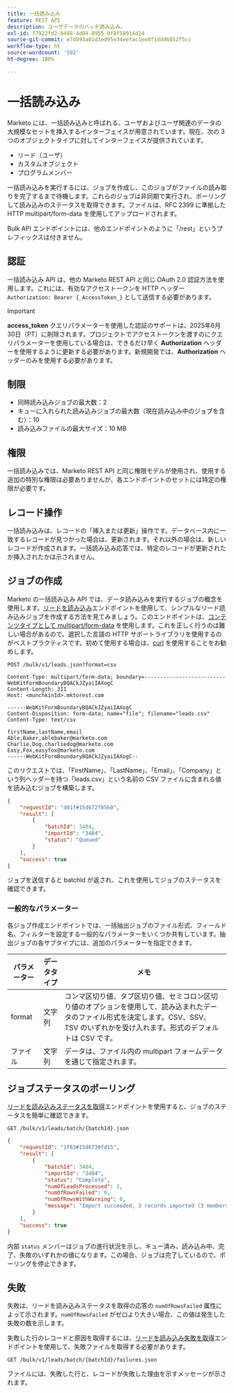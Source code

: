 ```yaml
---
title: 一括読み込み
feature: REST API
description: ユーザデータのバッチ読み込み。
exl-id: f7922fd2-8408-4d04-8955-0f8f58914d24
source-git-commit: e7d893a81d3ed95e34eefac1ee8f1ddd6852f5cc
workflow-type: ht
source-wordcount: '592'
ht-degree: 100%

---
```


# 一括読み込み

Marketo には、一括読み込みと呼ばれる、ユーザおよびユーザ関連のデータの大規模なセットを挿入するインターフェイスが用意されています。現在、次の 3 つのオブジェクトタイプに対してインターフェイスが提供されています。

- リード（ユーザ）
- カスタムオブジェクト
- プログラムメンバー

一括読み込みを実行するには、ジョブを作成し、このジョブがファイルの読み取りを完了するまで待機します。これらのジョブは非同期で実行され、ポーリングして読み込みのステータスを取得できます。ファイルは、RFC 2399 に準拠した HTTP multipart/form-data を使用してアップロードされます。

Bulk API エンドポイントには、他のエンドポイントのように「/rest」というプレフィックスは付きません。

## 認証

一括読み込み API は、他の Marketo REST API と同じ OAuth 2.0 認証方法を使用します。これには、有効なアクセストークンを HTTP ヘッダー `Authorization: Bearer {_AccessToken_}` として送信する必要があります。

>[!IMPORTANT]
>
>**access_token** クエリパラメーターを使用した認証のサポートは、2025年6月30日（PT）に削除されます。プロジェクトでアクセストークンを渡すのにクエリパラメーターを使用している場合は、できるだけ早く **Authorization** ヘッダーを使用するように更新する必要があります。新規開発では、**Authorization** ヘッダーのみを使用する必要があります。

## 制限

- 同時読み込みジョブの最大数：2
- キューに入れられた読み込みジョブの最大数（現在読み込み中のジョブを含む）：10
- 読み込みファイルの最大サイズ：10 MB

## 権限

一括読み込みでは、Marketo REST API と同じ権限モデルが使用され、使用する追加の特別な権限は必要ありませんが、各エンドポイントのセットには特定の権限が必要です。

## レコード操作

一括読み込みは、レコードの「挿入または更新」操作です。データベース内に一致するレコードが見つかった場合は、更新されます。それ以外の場合は、新しいレコードが作成されます。一括読み込み応答では、特定のレコードが更新されたか挿入されたかは示されません。

## ジョブの作成

Marketo の一括読み込み API では、データ読み込みを実行するジョブの概念を使用します。[リードを読み込み](https://developer.adobe.com/marketo-apis/api/mapi/#tag/Bulk-Import-Leads/operation/importLeadUsingPOST)エンドポイントを使用して、シンプルなリード読み込みジョブを作成する方法を見てみましょう。このエンドポイントは、[コンテンツタイプとして multipart/form-data](https://www.w3.org/Protocols/rfc1341/7_2_Multipart.html) を使用します。これを正しく行うのは難しい場合があるので、選択した言語の HTTP サポートライブラリを使用するのがベストプラクティスです。初めて使用する場合は、[curl](https://curl.se/) を使用することをお勧めします。

```
POST /bulk/v1/leads.json?format=csv
```

```
Content-Type: multipart/form-data; boundary=--------------------------WebKitFormBoundaryBQACkJZyaiIAXogC
Content-Length: 311
Host: <munchkinId>.mktorest.com
```

```
------WebKitFormBoundaryBQACkJZyaiIAXogC
Content-Disposition: form-data; name="file"; filename="leads.csv"
Content-Type: text/csv

firstName,lastName,email
Able,Baker,ablebaker@marketo.com
Charlie,Dog,charliedog@marketo.com
Easy,Fox,easyfox@marketo.com
------WebKitFormBoundaryBQACkJZyaiIAXogC--
```

このリクエストでは、「FirstName」、「LastName」、「Email」、「Company」という列ヘッダーを持つ「leads.csv」という名前の CSV ファイルに含まれる値を読み込むジョブを構築します。

```json
{
    "requestId": "d01f#15d672f8560",
    "result": [
        {
            "batchId": 3404,
            "importId": "3404",
            "status": "Queued"
        }
    ],
    "success": true
}
```

ジョブを送信すると batchId が返され、これを使用してジョブのステータスを確認できます。

### 一般的なパラメーター

各ジョブ作成エンドポイントでは、一括抽出ジョブのファイル形式、フィールド名、フィルターを設定する一般的なパラメーターをいくつか共有しています。抽出ジョブの各サブタイプには、追加のパラメーターを指定できます。

| パラメーター | データタイプ | メモ |
|---|---|---|
| format | 文字列 | コンマ区切り値、タブ区切り値、セミコロン区切り値のオプションを使用して、読み込まれたデータのファイル形式を決定します。CSV、SSV、TSV のいずれかを受け入れます。形式のデフォルトは CSV です。 |
| ファイル | 文字列 | データは、ファイル内の multipart フォームデータを通じて指定されます。 |


## ジョブステータスのポーリング

[リードを読み込みステータスを取得](https://developer.adobe.com/marketo-apis/api/mapi/#tag/Bulk-Import-Leads/operation/getImportLeadStatusUsingGET)エンドポイントを使用すると、ジョブのステータスを簡単に確認できます。

```
GET /bulk/v1/leads/batch/{batchId}.json
```

```json
{
    "requestId": "1f63#15d6738fd15",
    "result": [
        {
            "batchId": 3404,
            "importId": "3404",
            "status": "Complete",
            "numOfLeadsProcessed": 3,
            "numOfRowsFailed": 0,
            "numOfRowsWithWarning": 0,
            "message": "Import succeeded, 3 records imported (3 members)"
        }
    ],
    "success": true
}
```

内部 `status` メンバーはジョブの進行状況を示し、キュー済み、読み込み中、完了、失敗のいずれかの値になります。この場合、ジョブは完了しているので、ポーリングを停止できます。

## 失敗

失敗は、リードを読み込みステータスを取得の応答の `numOfRowsFailed` 属性によって示されます。`numOfRowsFailed` がゼロより大きい場合、この値は発生した失敗の数を示します。

失敗した行のレコードと原因を取得するには、[リードを読み込み失敗を取得](https://developer.adobe.com/marketo-apis/api/mapi/#tag/Bulk-Import-Leads/operation/getImportLeadFailuresUsingGET)エンドポイントを使用して、失敗ファイルを取得する必要があります。

```
GET /bulk/v1/leads/batch/{batchId}/failures.json
```

ファイルには、失敗した行と、レコードが失敗した理由を示すメッセージが示されます。
